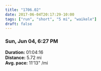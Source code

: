 ```yaml
---
title: "1706.02"
date: 2017-06-04T20:17:29-10:00
tags: ["run", "short", "5 mi", "waikele"]
draft: false
---
```


### Sun, Jun 04, 6:27 PM

**Duration:** 01:04:16  
**Distance:** 5.72 mi  
**Avg. pace:** 11'13" /mi